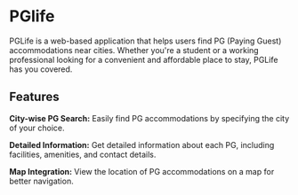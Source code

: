 # PGlife
PGLife is a web-based application that helps users find PG (Paying Guest) accommodations near cities. Whether you're a student or a working professional looking for a convenient and affordable place to stay, PGLife has you covered.

## Features
**City-wise PG Search:** Easily find PG accommodations by specifying the city of your choice.

**Detailed Information:** Get detailed information about each PG, including facilities, amenities, and contact details.

**Map Integration:** View the location of PG accommodations on a map for better navigation.
